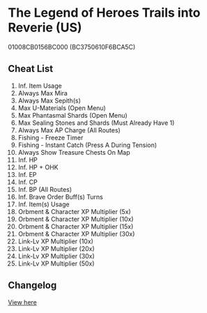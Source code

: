 # The Legend of Heroes Trails into Reverie (US)
01008CB0156BC000 (BC3750610F6BCA5C)

## Cheat List
1. Inf. Item Usage
1. Always Max Mira
1. Always Max Sepith(s)
1. Max U-Materials (Open Menu)
1. Max Phantasmal Shards (Open Menu)
1. Max Sealing Stones and Shards (Must Already Have 1)
1. Always Max AP Charge (All Routes)
1. Fishing - Freeze Timer
1. Fishing - Instant Catch (Press A During Tension)
1. Always Show Treasure Chests On Map
1. Inf. HP
1. Inf. HP + OHK
1. Inf. EP
1. Inf. CP
1. Inf. BP (All Routes)
1. Inf. Brave Order Buff(s) Turns
1. Inf. Item(s) Usage
1. Orbment & Character XP Multiplier (5x)
1. Orbment & Character XP Multiplier (10x)
1. Orbment & Character XP Multiplier (15x)
1. Orbment & Character XP Multiplier (30x)
1. Link-Lv XP Multiplier (10x)
1. Link-Lv XP Multiplier (20x)
1. Link-Lv XP Multiplier (30x)
1. Link-Lv XP Multiplier (50x)

## Changelog
[View here](./CHANGELOG.md)